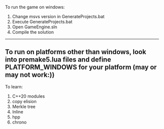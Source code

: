 To run the game on windows:
1) Change msvs version in GenerateProjects.bat
2) Execute GenerateProjects.bat
3) Open GameEngine.sln
4) Compile the solution
---------------------------------
To run on platforms other than windows, look into premake5.lua files and define PLATFORM_WINDOWS for your platform (may or may not work:))
---------------------------------
To learn:
1) C++20 modules
2) copy elision
3) Merkle tree
4) Inline
5) hpp
6) chrono